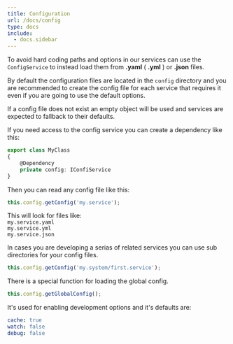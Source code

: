 ```yaml
---
title: Configuration
url: /docs/config
type: docs
include:
  - docs.sidebar
---
```


To avoid hard coding paths and options in our services can use the `ConfigService`
to instead load them from **.yaml** ( **.yml** ) or **.json** files.

By default the configuration files are located in the `config` directory
and you are recommended to create the config file for each service that requires it
even if you are going to use the default options.

If a config file does not exist an empty object will be used
and services are expected to fallback to their defaults.

If you need access to the config service you can create a dependency like this:

```ts
export class MyClass
{
    @Dependency
    private config: IConfiService
}
```

Then you can read any config file like this:

```js
this.config.getConfig('my.service');
```

This will look for files like:  
`my.service.yaml`  
`my.service.yml`  
`my.service.json`

In cases you are developing a serias of related services
you can use sub directories for your config files.

```js
this.config.getConfig('my.system/first.service');
```

There is a special function for loading the global config.

```js
this.config.getGlobalConfig();
```

It's used for enabling development options and it's defaults are:

```yaml
cache: true
watch: false
debug: false
```
